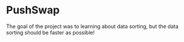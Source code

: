 # PushSwap
The goal of the project was to learning  about data sorting, but the data sorting should be faster as possible!
